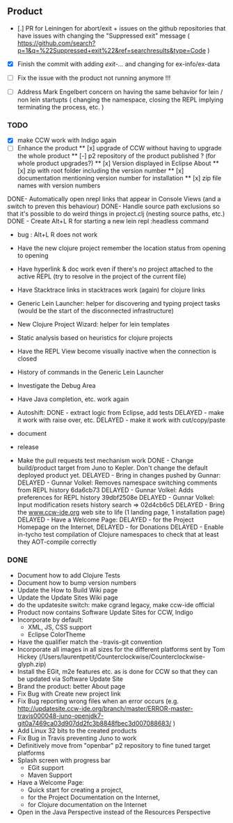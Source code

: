 ## Product
- [.] PR for Leiningen for abort/exit + issues on the github repositories that have issues with changing the "Suppressed exit" message ( https://github.com/search?p=1&q=%22Suppressed+exit%22&ref=searchresults&type=Code )
- [X] Finish the commit with adding *exit-...* and changing for ex-info/ex-data
- [ ] Fix the issue with the product not running anymore !!!
- [ ] Address Mark Engelbert concern on having the same behavior for lein / non lein startupts ( changing the namespace, closing the REPL implying terminating the process, etc. )


### TODO
- [x] make CCW work with Indigo again
- [ ] Enhance the product
** [x] upgrade of CCW without having to upgrade the whole product
** [-] p2 repository of the product published ? (for whole product upgrades?)
** [x] Version displayed in Eclipse About
** [x] zip with root folder including the version number
** [x] documentation mentioning version number for installation
** [x] zip file names with version numbers

DONE- Automatically open nrepl links that appear in Console Views (and a switch to preven this behaviour)
DONE- Handle source path exclusions so that it's possible to do weird things in project.clj (nesting source paths, etc.)
DONE - Create Alt+L R for starting a new lein repl :headless command
- bug : Alt+L R does not work
- Have the new clojure project remember the location status from opening to opening
- Have hyperlink & doc work even if there's no project attached to the active REPL (try to resolve in the project of the current file)
- Have Stacktrace links in stacktraces work (again) for clojure links
- Generic Lein Launcher: helper for discovering and typing project tasks (would be the start of the disconnected infrastructure)
- New Clojure Project Wizard: helper for lein templates
- Static analysis based on heuristics for clojure projects
- Have the REPL View become visually inactive when the connection is closed
- History of commands in the Generic Lein Launcher
- Investigate the Debug Area
- Have Java completion, etc. work again

- Autoshift:
DONE  - extract logic from Eclipse, add tests
DELAYED  - make it work with raise over, etc.
DELAYED  - make it work with cut/copy/paste
- document
- release

- Make the pull requests test mechanism work
DONE - Change build/product target from Juno to Kepler. Don't change the default deployed product yet.
DELAYED - Bring in changes pushed by Gunnar:
DELAYED   - Gunnar Volkel: Removes namespace switching comments from REPL history 6da6cb73
DELAYED   - Gunnar Volkel: Adds preferences for REPL history 39dbf2508e
DELAYED   - Gunnar Volkel: Input modification resets history search => 02d4cb6c5
DELAYED - Bring the www.ccw-ide.org web site to life (1 landing page, 1 installation page)
DELAYED - Have a Welcome Page: 
DELAYED  - for the Project Homepage on the Internet, 
DELAYED  - for Donations
DELAYED - Enable in-tycho test compilation of Clojure namespaces to check that at least they AOT-compile correctly

### DONE

- Document how to add Clojure Tests
- Document how to bump version numbers
- Update the How to Build Wiki page
- Update the Update Sites Wiki page
- do the updatesite switch: make cgrand legacy, make ccw-ide official
- Product now contains Software Update Sites for CCW, Indigo
- Incorporate by default:
  - XML, JS, CSS support
  - Eclipse ColorTheme
- Have the qualifier match the <branch>-travis<build>-git<sha1> convention 
- Incorporate all images in all sizes for the different platforms sent by Tom Hickey (/Users/laurentpetit/Counterclockwise/Counterclockwise-glyph.zip)
- Install the EGit, m2e features etc. as is done for CCW so that they can be updated via Software Update Site
- Brand the product: better About page
- Fix Bug with Create new project link
- Fix Bug reporting wrong files when an error occurs (e.g. http://updatesite.ccw-ide.org/branch/master/ERROR-master-travis000048-juno-openjdk7-git0a7469ca03d907dd2fc3b8848fbec3d007088683/ )
- Add Linux 32 bits to the created products
- Fix Bug in Travis preventing Juno to work
- Definitively move from "openbar" p2 repository to fine tuned target platforms
- Splash screen with progress bar
  - EGit support
  - Maven Support
- Have a Welcome Page: 
  - Quick start for creating a project, 
  - for the Project Documentation on the Internet, 
  - for Clojure documentation on the Internet
 - Open in the Java Perspective instead of the Resources Perspective
